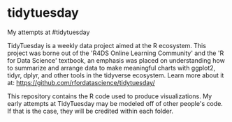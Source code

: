 # tidytuesday
My attempts at #tidytuesday

TidyTuesday is a weekly data project aimed at the R ecosystem. This project was borne out of the 'R4DS Online Learning Community' and the 'R for Data Science' textbook, 
an emphasis was placed on understanding how to summarize and arrange data to make meaningful charts with ggplot2, tidyr, dplyr, and other tools in the tidyverse ecosystem.
Learn more about it at: https://github.com/rfordatascience/tidytuesday/

This repository contains the R code used to produce visualizations. My early attempts at TidyTuesday may be modeled off of other people's code. If that is the case, they will be credited within each folder.
